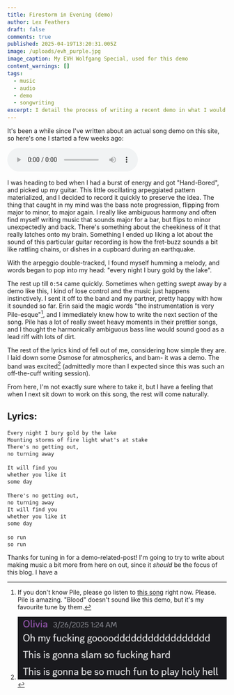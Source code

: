 ```yaml
---
title: Firestorm in Evening (demo)
author: Lex Feathers
draft: false
comments: true
published: 2025-04-19T13:20:31.005Z
image: /uploads/evh_purple.jpg
image_caption: My EVH Wolfgang Special, used for this demo
content_warnings: []
tags:
  - music
  - audio
  - demo
  - songwriting
excerpt: I detail the process of writing a recent demo in what I would call a "lighting in a bottle" moment.
---
```

It's been a while since I've written about an actual song demo on this site, so here's one I started a few weeks ago:

<audio controls src="/uploads/Firestorm in Evening demo.mp3" type="audio/mpeg" title="{{ title }}"></audio>

I was heading to bed when I had a burst of energy and got "Hand-Bored", and picked up my guitar. This little oscillating arpeggiated pattern materialized, and I decided to record it quickly to preserve the idea. The thing that caught in my mind was the bass note progression, flipping from major to minor, to major again. I really like ambiguous harmony and often find myself writing music that sounds major for a bar, but flips to minor unexpectedly and back. There's something about the cheekiness of it that really latches onto my brain. Something I ended up liking a lot about the sound of this particular guitar recording is how the fret-buzz sounds a bit like rattling chains, or dishes in a cupboard during an earthquake.

With the arpeggio double-tracked, I found myself humming a melody, and words began to pop into my head: "every night I bury gold by the lake". 

The rest up till `0:54` came quickly. Sometimes when getting swept away by a demo like this, I kind of lose control and the music just happens instinctively. I sent it off to the band and my partner, pretty happy with how it sounded so far. Erin said the magic words "the instrumentation is very Pile-esque"[^1], and I immediately knew how to write the next section of the song. Pile has a lot of really sweet heavy moments in their prettier songs, and I thought the harmonically ambiguous bass line would sound good as a lead riff with lots of dirt. 

The rest of the lyrics kind of fell out of me, considering how simple they are. I laid down some Osmose for atmospherics, and bam- it was a demo. The band was excited[^2] (admittedly more than I expected since this was such an off-the-cuff writing session).

From here, I'm not exactly sure where to take it, but I have a feeling that when I next sit down to work on this song, the rest will come naturally.

## Lyrics:
```
Every night I bury gold by the lake
Mounting storms of fire light what's at stake
There's no getting out,
no turning away

It will find you
whether you like it 
some day

There's no getting out,
no turning away
It will find you 
whether you like it
some day

so run
so run
```

Thanks for tuning in for a demo-related-post! I'm going to try to write about making music a bit more from here on out, since it _should_ be the focus of this blog. I have a

[^1]: If you don't know Pile, please go listen to [this song](https://www.youtube.com/watch?v=FJ2V2qupWRM) right now. Please. Pile is amazing. "Blood" doesn't sound like this demo, but it's my favourite tune by them.
[^2]: ![A discord message from Olivia, exclaiming how excited she is to learn the song in a live setting](/uploads/olivia_discord_firestorm.png)